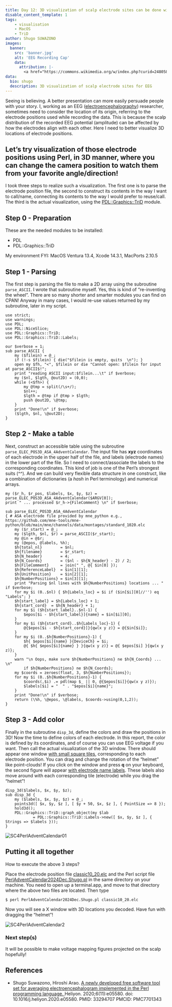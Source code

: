 ```yaml
---
title: Day 12: 3D visualization of scalp electrode sites can be done with Perl
disable_content_template: 1
tags:
    - visualisation
    - MacOS
    - TriD
author: Shugo SUWAZONO
images:
  banner:
    src: 'banner.jpg'
    alt: 'EEG Recording Cap'
    data:
      attribution: |-
        <a href="https://commons.wikimedia.org/w/index.php?curid=24805878">EEG Recording Cap</a> by Chris Hope is licensed under <a href="https://creativecommons.org/licenses/by/2.0/?ref=openverse">CC BY 2.0</a> and did not originate from the author's research.
data:
  bio: shugo
  description: 3D visualization of scalp electrode sites for EEG
---
```


Seeing is believing. A better presentation can more easily persuade people with your story.
I, working as an EEG ([electroencephalography](https://en.wikipedia.org/wiki/Electroencephalography)) researcher, sometimes need to consider the location of its origin, referring to the electrode positions used while recording the data.
This is because the scalp distribution of the recorded EEG potential (amplitude) can be affected by how the electrodes align with each other.
Here I need to better visualize 3D locations of electrode positions.

Let’s try visualization of those electrode positions using Perl, in 3D manner, where you can change the camera position to watch them from your favorite angle/direction!
---

I took three steps to realize such a visualization.
The first one is to parse the electrode position file, the second to construct its contents in the way I
want to call/name, connecting its contents to the way I would prefer to reuse/call.
The third is the actual visualization, using the [PDL::Graphics::TriD](https://metacpan.org/pod/PDL::Graphics::TriD) module.

## Step 0 - Preparation
These are the needed modules to be installed:

- PDL
- PDL::Graphics::TriD

My environment FYI: MacOS Ventura 13.4, Xcode 14.3.1, MacPorts 2.10.5

## Step 1 - Parsing
The first step is parsing the file to make a 2D array using the subroutine `parse_ASCII`.
I wrote that subroutine myself. Yes, this is kind of “re-inventing the wheel”. There are so many shorter and smarter modules you can find on CPAN! Anyway in many cases, I would re-use values returned by my subroutine, later in my script.

    use strict;
    use warnings;
    use PDL;
    use PDL::NiceSlice;
    use PDL::Graphics::TriD;
    use PDL::Graphics::TriD::Labels;

    our $verbose = 1;
    sub parse_ASCII {
        my ($filein) = @_;
        if (!-s $filein) { die("$filein is empty, quits  \n"); }
        open my $fh, "<", $filein or die "Cannot open: $filein for input at parse_ASCII$!";
        print "reading ASCII input:$filein...\t" if $verbose;
        my ($nl, $lgth, @out2D) = (0,0);
        while (<$fh>) {
            my @tmp = split(/\s+/);
            $nl++;
            $lgth = @tmp if @tmp > $lgth;
            push @out2D, \@tmp;
        }
        print "Done!\n" if $verbose;
        ($lgth, $nl, \@out2D);
    }

## Step 2 - Make a table
Next, construct an accessible table using the subroutine `parse_ELEC_POS3D_ASA_4AdventCalendar`.
The input file has **xyz** coordinates of each electrode in the upper half of the file, and labels (electrode names) in the lower part of the file.
So I need to connect/associate the labels to the corresponding coordinates. This kind of job is one of the Perl’s strongest suits (^^).
And we can build very flexible data structure in one construct, like a combination of dictionaries (a _hash_ in Perl terminology) and numerical arrays.

    my ($r_h, $r_pos, $labels, $x, $y, $z) = parse_ELEC_POS3D_ASA_4AdventCalendar($ARGV[0]);
    print " ... processed $r_h->{FileComment} \n" if $verbose;

    sub parse_ELEC_POS3D_ASA_4AdventCalendar
    { # ASA electrode file provided by mne_python e.g., https://github.com/mne-tools/mne-python/blob/main/mne/channels/data/montages/standard_1020.elc
        my ($r_start) = @_;
        my ($lgth, $nl, $r) = parse_ASCII($r_start);
        my @in = @$r;
        my (@epos, @labels, %h);
        $h{total_nl}        = $nl;
        $h{filename}        = $r_start;
        $h{N_header}        = 4;
        $h{N_Coords}        = ($nl - $h{N_header} - 2) / 2;
        $h{FileComment}     = join(" ", @{ $in[0] });
        $h{ReferenceLabel}  = $in[1][1];
        $h{UnitPosition}    = $in[2][1];
        $h{NumberPositions} = $in[3][1];
        print "Parsing $nl lines with $h{NumberPositions} locations ... " if $verbose;
        for my $i (0..$nl) { $h{Labels_loc} = $i if ($in[$i][0]//'') eq "Labels"; }
        $h{start_label} = $h{Labels_loc} + 1;
        $h{start_cord}  = $h{N_header} + 1;
        for my $i ($h{start_label}..$nl-1) {
            $epos[$i - $h{start_label}]{name} = $in[$i][0];
        }
        for my $i ($h{start_cord}..$h{Labels_loc}-1) {
            @{$epos[$i - $h{start_cord}]}{qw(x y z)} = @{$in[$i]};
        }
        for my $i (0..$h{NumberPositions}-1) {
            $h{ $epos[$i]{name} }{DeviceCh} = $i;
            @{ $h{ $epos[$i]{name} } }{qw(x y z)} = @{ $epos[$i] }{qw(x y z)};
        }
        warn "\n Oops, make sure $h{NumberPositions} ne $h{N_Coords} ... \n"
            if $h{NumberPositions} ne $h{N_Coords};
        my $coords = zeroes(float, 3, $h{NumberPositions});
        for my $i (0..$h{NumberPositions}-1) {
            $coords(,$i) .= pdl(map $_ || 0, @{$epos[$i]}{qw(x y z)});
            $labels[$i] = "  " . "$epos[$i]{name}";
        }
        print "Done!\n" if $verbose;
        return (\%h, \@epos, \@labels, $coords->using(0,1,2));
    }

## Step 3 - Add color
Finally in the subroutine `disp_3d`, define the colors and draw the positions in 3D!
Now the time to define colors of each electrode. In this report, the color is defined by its coordinates, and of course you can use EEG voltage if you want. Then call the actual visualization of the 3D window.
There should appear one window [with small square tiles](SC4PerlAdventCalendar01.png), corresponding to each electrode position. You can drag and change the rotation of the “helmet” like point-clouds!
If you click on the window and press **q** on your keyboard, the second figure will appear [with electrode name labels](SC4PerlAdventCalendar2.png).
These labels also move around with each corresponding tile (electrode) while you drag the “helmet”!

    disp_3d($labels, $x, $y, $z);
    sub disp_3d {
        my ($labels, $x, $y, $z) = @_;
        points3d([ $x, $y, $z ], [ $y + 50, $x, $z ], { PointSize => 8 });
        hold3d();
        PDL::Graphics::TriD::graph_object(my $lab
                = PDL::Graphics::TriD::Labels->new([ $x, $y, $z ], { Strings => $labels }));
    }

![SC4PerlAdventCalendar01](SC4PerlAdventCalendar01.png)

## Putting it all together
How to execute the above 3 steps?

Place the electrode position file [classic10_20.elc](classic10_20.elc) and the Perl script file
[PerlAdventCalendar2024Dec.Shugo.pl](PerlAdventCalendar2024Dec.Shugo.pl) in the same directory on your machine.
You need to open up a terminal.app, and move to that directory where the above two files are located.
Then type

    $ perl PerlAdventCalendar2024Dec.Shugo.pl classic10_20.elc

Now you will see a X window with 3D locations you decoded. Have fun with dragging the “helmet”!

![SC4PerlAdventCalendar2](SC4PerlAdventCalendar2.png)

### Next step(s)
It will be possible to make voltage mapping figures projected on the scalp hopefully!

## References

- Shugo Suwazono, Hiroshi Arao.
[A newly developed free software tool set for averaging electroencephalogram implemented in the Perl programming language.
](https://pubmed.ncbi.nlm.nih.gov/33294707/) Heliyon. 2020;6(11):e05580.
doi: 10.1016/j.heliyon.2020.e05580. PMID: 33294707 PMCID: PMC7701343
